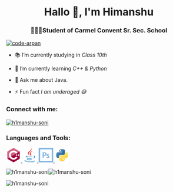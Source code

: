 <h1 align="center">Hallo 👋, I'm Himanshu</h1>
<h3 align="center">🧑🏻‍🎓Student of Carmel Convent Sr. Sec. School</h3>

<p align="left"> <a href="https://github.com/ryo-ma/github-profile-trophy"><img src="https://github-profile-trophy.vercel.app/?username=code-arpan&theme=onedark" alt="code-arpan" /></a> </p>

- 📚 I’m currently studying in *Class 10th*

- 🌱 I’m currently learning *C++ & Python*

- 💬 Ask me about Java.

- ⚡ Fun fact *I am underaged 😅*

<h3 align="left">Connect with me:</h3>
<p align="left">
<a href="https://twitter.com/Himansh03611589" target="blank"><img align="center" src="https://raw.githubusercontent.com/rahuldkjain/github-profile-readme-generator/master/src/images/icons/Social/twitter.svg" alt="h1manshu-soni" height="30" width="40" /></a>
</p>

<h3 align="left">Languages and Tools:</h3>
<p align="left"> <a href="https://www.w3schools.com/cpp/" target="_blank" rel="noreferrer"> <img src="https://raw.githubusercontent.com/devicons/devicon/master/icons/cplusplus/cplusplus-original.svg" alt="cplusplus" width="40" height="40"/> </a> <a href="https://www.java.com" target="_blank" rel="noreferrer"> <img src="https://raw.githubusercontent.com/devicons/devicon/master/icons/java/java-original.svg" alt="java" width="40" height="40"/> </a> <a href="https://www.photoshop.com/en" target="_blank" rel="noreferrer"> <img src="https://raw.githubusercontent.com/devicons/devicon/master/icons/photoshop/photoshop-line.svg" alt="photoshop" width="40" height="40"/> </a> <a href="https://www.python.org" target="_blank" rel="noreferrer"> <img src="https://raw.githubusercontent.com/devicons/devicon/master/icons/python/python-original.svg" alt="python" width="40" height="40"/> </a> </p>

<p><img align="left" src="https://github-readme-stats.vercel.app/api/top-langs?username=h1manshu-soni&show_icons=true&locale=en&layout=compact" alt="h1manshu-soni" /></p>

<p>&nbsp;<img align="left" src="https://github-readme-stats.vercel.app/api?username=h1manshu-soni&show_icons=true&locale=en" alt="h1manshu-soni" /></p>

<p><img align="left" src="https://github-readme-streak-stats.herokuapp.com/?user=h1manshu-soni&" alt="h1manshu-soni" /></p>
